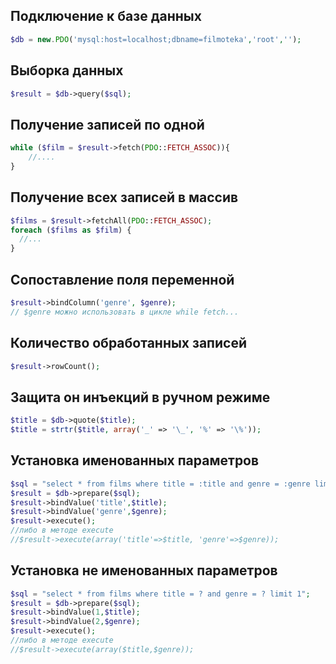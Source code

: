 ## Подключение к базе данных
```php
$db = new.PDO('mysql:host=localhost;dbname=filmoteka','root','');
```

## Выборка данных
```php
$result = $db->query($sql);
```

## Получение записей по одной
```php
while ($film = $result->fetch(PDO::FETCH_ASSOC)){
	//....
}
```

## Получение всех записей в массив
```php
$films = $result->fetchAll(PDO::FETCH_ASSOC);
foreach ($films as $film) {
  //...
}
```

## Сопоставление поля переменной 
```php
$result->bindColumn('genre', $genre);
// $genre можно использовать в цикле while fetch...
```

## Количество обработанных записей
```php
$result->rowCount();
```

## Защита он инъекций в ручном режиме
```php
$title = $db->quote($title);
$title = strtr($title, array('_' => '\_', '%' => '\%'));
```


## Установка именoванных параметров
```php
$sql = "select * from films where title = :title and genre = :genre limit 1";
$result = $db->prepare($sql);
$result->bindValue('title',$title);
$result->bindValue('genre',$genre);
$result->execute();
//либо в методе execute
//$result->execute(array('title'=>$title, 'genre'=>$genre));
```

## Установка не именoванных параметров
```php
$sql = "select * from films where title = ? and genre = ? limit 1";
$result = $db->prepare($sql);
$result->bindValue(1,$title);
$result->bindValue(2,$genre);
$result->execute();
//либо в методе execute 
//$result->execute(array($title,$genre));
```
